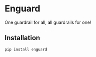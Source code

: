 # Enguard

One guardrail for all, all guardrails for one!

## Installation

```bash
pip install enguard
```